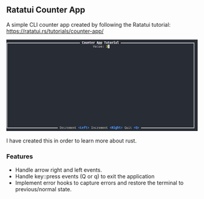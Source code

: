 ## Ratatui Counter App
A simple CLI counter app created by following the Ratatui tutorial:
https://ratatui.rs/tutorials/counter-app/

![I have created this in order to learn more about rust.](cli.png)

I have created this in order to learn more about rust.

### Features

- Handle arrow right and left events.
- Handle key::press events (Q or q) to exit the application
- Implement error hooks to capture errors and restore the terminal to previous/normal state.